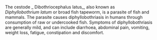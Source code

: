 [//]: # (Created by ./bin/manage_files.pl from ./species/Dibothriocephalus_latus/Dibothriocephalus_latus.about.html on Thu Jun 11 13:43:51 2020)
The cestode _ Dibothriocephalus latus_, also known as _Diphyllobothrium latum_ or broad fish tapeworm, is a parasite of fish and mammals. The parasite causes diphyllobothriasis in humans through consumption of raw or undercooked fish. Symptoms of diphyllobothriasis are generally mild, and can include diarrhoea, abdominal pain, vomiting, weight loss, fatigue, constipation and discomfort.
